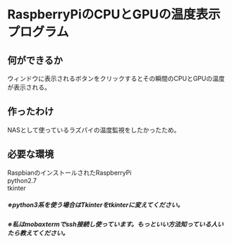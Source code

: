 # RaspberryPiのCPUとGPUの温度表示プログラム

## 何ができるか
ウィンドウに表示されるボタンをクリックするとその瞬間のCPUとGPUの温度が表示される。
## 作ったわけ
NASとして使っているラズパイの温度監視をしたかったため。
## 必要な環境
 RaspbianのインストールされたRaspberryPi  
 python2.7  
 tkinter  

##### ※python3系を使う場合はTkinterをtkinterに変えてください。
##### ※私はmobaxtermでssh接続し使っています。もっといい方法知っている人いたら教えてください。
